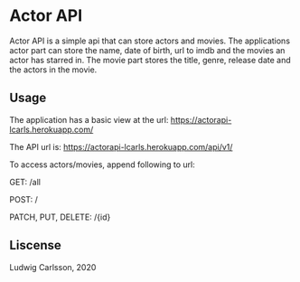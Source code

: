 # Actor API

Actor API is a simple api that can store actors and movies. The applications actor part can store the name, date of birth, url to imdb and the movies an actor has starred in. The movie part stores the title, genre, release date and the actors in the movie.

## Usage

The application has a basic view at the url: https://actorapi-lcarls.herokuapp.com/

The API url is: https://actorapi-lcarls.herokuapp.com/api/v1/

To access actors/movies, append following to url:

GET: /all

POST: /

PATCH, PUT, DELETE: /{id}

## Liscense

Ludwig Carlsson, 2020
